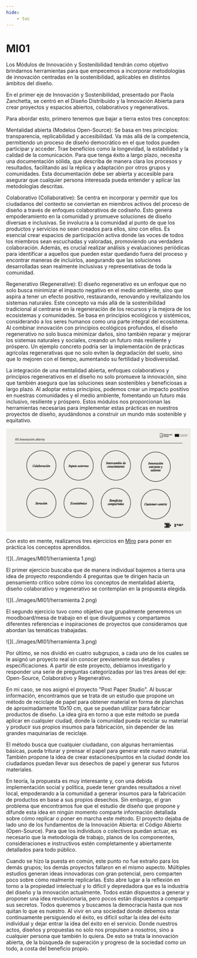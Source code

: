 ```yaml
---
hide:
    - toc
---
```


# MI01

Los Módulos de Innovación y Sostenibilidad tendrán como objetivo brindarnos herramientas para que empecemos a incorporar metodologías de innovación centradas en la sostenibilidad, aplicables en distintos ámbitos del diseño.

En el primer eje de Innovación y Sostenibilidad, presentado por Paola Zanchetta, se centró en el Diseño Distribuido y la Innovación Abierta para crear proyectos y espacios abiertos, colaborativos y regenerativos.

Para abordar esto, primero tenemos que bajar a tierra estos tres conceptos:

Mentalidad abierta (Modelos Open-Source): 
Se basa en tres principios: transparencia, replicabilidad y accesibilidad. Va más allá de la competencia, permitiendo un proceso de diseño democrático en el que todos pueden participar y acceder. Trae beneficios como la longevidad, la estabilidad y la calidad de la comunicación. Para que tenga éxito a largo plazo, necesita una documentación sólida, que describa de manera clara los procesos y resultados, facilitando así la réplica y adaptación por otros grupos y comunidades. Esta documentación debe ser abierta y accesible para asegurar que cualquier persona interesada pueda entender y aplicar las metodologías descritas.

Colaborativo (Collaborative): 
Se centra en incorporar y permitir que los ciudadanos del contexto se conviertan en miembros activos del proceso de diseño a través de enfoques colaborativos de codiseño. Esto genera empoderamiento en la comunidad y promueve soluciones de diseño diversas e inclusivas. Se involucra a la comunidad al punto de que los productos y servicios no sean creados para ellos, sino con ellos. Es esencial crear espacios de participación activa donde las voces de todos los miembros sean escuchadas y valoradas, promoviendo una verdadera colaboración. Además, es crucial realizar análisis y evaluaciones periódicas para identificar a aquellos que pueden estar quedando fuera del proceso y encontrar maneras de incluirlos, asegurando que las soluciones desarrolladas sean realmente inclusivas y representativas de toda la comunidad.

Regenerativo (Regenerative): 
El diseño regenerativo es un enfoque que no solo busca minimizar el impacto negativo en el medio ambiente, sino que aspira a tener un efecto positivo, restaurando, renovando y revitalizando los sistemas naturales. Este concepto va más allá de la sostenibilidad tradicional al centrarse en la regeneración de los recursos y la mejora de los ecosistemas y comunidades. Se basa en principios ecológicos y sistémicos, considerando a los seres humanos como una parte integral del ecosistema. Al combinar innovación con principios ecológicos profundos, el diseño regenerativo no solo busca minimizar daños, sino también reparar y mejorar los sistemas naturales y sociales, creando un futuro más resiliente y próspero. Un ejemplo concreto podría ser la implementación de prácticas agrícolas regenerativas que no solo eviten la degradación del suelo, sino que lo mejoren con el tiempo, aumentando su fertilidad y biodiversidad.

La integración de una mentalidad abierta, enfoques colaborativos y principios regenerativos en el diseño no solo promueve la innovación, sino que también asegura que las soluciones sean sostenibles y beneficiosas a largo plazo. Al adoptar estos principios, podemos crear un impacto positivo en nuestras comunidades y el medio ambiente, fomentando un futuro más inclusivo, resiliente y próspero. Estos módulos nos proporcionan las herramientas necesarias para implementar estas prácticas en nuestros proyectos de diseño, ayudándonos a construir un mundo más sostenible y equitativo.

![](../images/MI01/Conceptos.png)

Con esto en mente, realizamos tres ejercicios en [Miro](https://miro.com/app/board/uXjVKMo0rPU=/) para poner en práctica los conceptos aprendidos.

![](../images/MI01/herramienta 1.png)

El primer ejercicio buscaba que de manera individual bajemos a tierra una idea de proyecto respondiendo 4 preguntas que te dirigen hacia un pensamiento crítico sobre cómo los conceptos de mentalidad abierta, diseño colaborativo y regenerativo se contemplan en la propuesta elegida.

![](../images/MI01/herramienta 2.png)

El segundo ejercicio tuvo como objetivo que grupalmente generemos un moodboard/mesa de trabajo en el que divulguemos y compartamos diferentes referencias e inspiraciones de proyectos que consideramos que abordan las temáticas trabajadas.

![](../images/MI01/herramienta 3.png)

Por último, se nos dividió en cuatro subgrupos, a cada uno de los cuales se le asignó un proyecto real sin conocer previamente sus detalles y especificaciones. A partir de este proyecto, debíamos investigarlo y responder una serie de preguntas categorizadas por las tres áreas del eje: Open-Source, Colaborativo y Regenerativo.

En mi caso, se nos asignó el proyecto "Post Paper Studio". Al buscar información, encontramos que se trata de un estudio que propone un método de reciclaje de papel para obtener material en forma de planchas de aproximadamente 10x10 cm, que se puedan utilizar para fabricar productos de diseño. La idea gira en torno a que este método se pueda aplicar en cualquier ciudad, donde la comunidad pueda reciclar su material y producir sus propios insumos para fabricación, sin depender de las grandes maquinarias de reciclaje.

El método busca que cualquier ciudadano, con algunas herramientas básicas, pueda triturar y prensar el papel para generar este nuevo material. También propone la idea de crear estaciones/puntos en la ciudad donde los ciudadanos puedan llevar sus desechos de papel y generar sus futuros materiales.

En teoría, la propuesta es muy interesante y, con una debida implementación social y política, puede tener grandes resultados a nivel local, empoderando a la comunidad a generar insumos para la fabricación de productos en base a sus propios desechos. Sin embargo, el gran problema que encontramos fue que el estudio de diseño que propone y difunde esta idea en ningún momento comparte información detallada sobre cómo replicar o poner en marcha este método. El proyecto dejaba de lado uno de los fundamentos de la Innovación Abierta: el Código Abierto (Open-Source). Para que los individuos o colectivos puedan actuar, es necesario que la metodología de trabajo, planos de los componentes, consideraciones e instructivos estén completamente y abiertamente detallados para todo público.

Cuando se hizo la puesta en común, este punto no fue extraño para los demás grupos; los demás proyectos fallaron en el mismo aspecto. Múltiples estudios generan ideas innovadoras con gran potencial, pero comparten poco sobre cómo realmente replicarlas. Esto abre lugar a la reflexión en torno a la propiedad intelectual y lo difícil y depredadora que es la industria del diseño y la innovación actualmente. Todos están dispuestos a generar y proponer una idea revolucionaria, pero pocos están dispuestos a compartir sus secretos. Todos queremos y buscamos la democracia hasta que nos quitan lo que es nuestro. Al vivir en una sociedad donde debemos estar continuamente persiguiendo el éxito, es difícil soltar la idea del éxito individual y dejar entrar la idea del éxito en el servicio. Donde nuestros actos, diseños y propuestas no solo nos propulsen a nosotros, sino a cualquier persona que también lo quiera. De esto se trata la innovación abierta, de la búsqueda de superación y progreso de la sociedad como un todo, a costa del beneficio propio.
